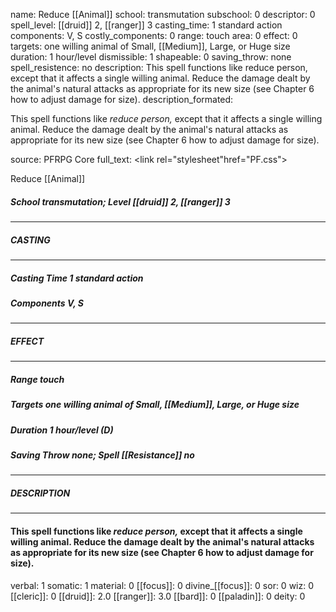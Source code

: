 name: Reduce [[Animal]]
school: transmutation
subschool: 0
descriptor: 0
spell_level: [[druid]] 2, [[ranger]] 3
casting_time: 1 standard action
components: V, S
costly_components: 0
range: touch
area: 0
effect: 0
targets: one willing animal of Small, [[Medium]], Large, or Huge size
duration: 1 hour/level
dismissible: 1
shapeable: 0
saving_throw: none
spell_resistence: no
description: This spell functions like reduce person, except that it affects a single willing animal. Reduce the damage dealt by the animal's natural attacks as appropriate for its new size (see Chapter 6 how to adjust damage for size).
description_formated: <p>This spell functions like <i>reduce person,</i> except that it affects a single willing animal. Reduce the damage dealt by the animal's natural attacks as appropriate for its new size (see Chapter 6 how to adjust damage for size).</p>
source: PFRPG Core
full_text: <link rel="stylesheet"href="PF.css"><div class="heading"><p class="alignleft">Reduce [[Animal]]</p><div style="clear: both;"></div></div><div><h5><b>School </b>transmutation; <b>Level </b>[[druid]] 2, [[ranger]] 3</h5></div><hr/><div><h5><b>CASTING</b></h5></div><hr/><div><h5><b>Casting Time </b>1 standard action</h5><h5><b>Components </b>V, S</h5></div><hr/><div><h5><b>EFFECT</b></h5></div><hr/><div><h5><b>Range </b>touch</h5><h5><b>Targets </b>one willing animal of Small, [[Medium]], Large, or Huge size</h5><h5><b>Duration </b>1 hour/level (D)</h5><h5><b>Saving Throw </b>none; <b>Spell [[Resistance]] </b>no</h5></div><hr/><div><h5><b>DESCRIPTION</b></h5></div><hr/><div><h4><p>This spell functions like <i>reduce person,</i> except that it affects a single willing animal. Reduce the damage dealt by the animal's natural attacks as appropriate for its new size (see Chapter 6 how to adjust damage for size).</p></h4></div>
verbal: 1
somatic: 1
material: 0
[[focus]]: 0
divine_[[focus]]: 0
sor: 0
wiz: 0
[[cleric]]: 0
[[druid]]: 2.0
[[ranger]]: 3.0
[[bard]]: 0
[[paladin]]: 0
deity: 0
